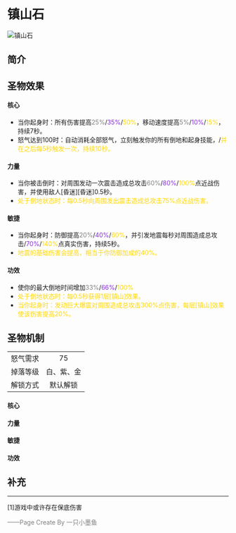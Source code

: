 # 镇山石
![镇山石](../Img/Texture2D_Potion/镇山石.png)
## 简介
## 圣物效果
#### **核心**  
- 当你起身时：所有伤害提高<font color=gray>25%</font>/<font color=BlueViolet>35%</font>/<font color=gold>50%</font>，移动速度提高<font color=gray>5%</font>/<font color=BlueViolet>10%</font>/<font color=gold>15%</font>，持续7秒。
- 怒气达到100时：自动消耗全部怒气，立刻触发你的所有倒地和起身技能，/<font color=gold>并在之后每5秒触发一次，持续10秒。</font>

#### **力量** 
- 当你被击倒时：对周围发动一次震击造成总攻击<font color=gray>60%</font>/<font color=BlueViolet>80%</font>/<font color=gold>100%</font>点近战伤害，并使用敌人[昏迷][昏迷]0.5秒。
- <font color=gold>处于倒地状态时：每0.5秒向周围发出震击造成总攻击75%点近战伤害。</font>

#### **敏捷**
- 当你起身时：防御提高<font color=gray>20%</font>/<font color=BlueViolet>40%</font>/<font color=gold>60%</font>，并引发地震每秒对周围造成总攻击/<font color=BlueViolet>70%</font>/<font color=gold>140%</font>点真实伤害，持续5秒。
- <font color=gold>地震的基础伤害会提高，相当于你防御加成的40%。</font>

#### **功效**
- 使你的最大倒地时间增加<font color=gray>33%</font>/<font color=BlueViolet>66%</font>/<font color=gold>100%</font>
- <font color=gold>处于倒地状态时：每0.5秒获得1层[镇山]效果。</font>
- <font color=gold>当你起身时：发动巨大爆震对周围造成总攻击300%点伤害，每层[镇山]效果使该伤害提高20%。</font>


## 圣物机制
|||
| :----: | :----: |
|怒气需求|75|
|掉落等级|白、紫、金|
|解锁方式|默认解锁|

#### **核心**

#### **力量**



#### **敏捷**

#### **功效**


## 补充


---
[1]游戏中或许存在保底伤害

<font color=grey>——Page Create By 一只小墨鱼</font>
